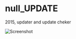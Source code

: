 # null_UPDATE
2015, updater and update cheker

![Screenshot](https://github.com/mustafauzun0/null_UPDATE/blob/master/screenshots/null_update.png)
